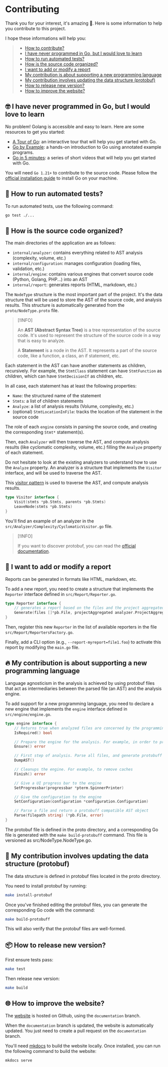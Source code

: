 # Contributing

Thank you for your interest, it's amazing 🥰. Here is some information to help you contribute to this project.

I hope these informations will help you:

> - [How to contribute?](#-how-to-contribute)
> - [I have never programmed in Go, but I would love to learn](#-i-have-never-programmed-in-go-but-i-would-love-to-learn)
> - [How to run automated tests?](#-how-to-run-automated-tests)
> - [How is the source code organized?](#-how-is-the-source-code-organized)
> - [I want to add or modify a report](#-i-want-to-add-or-modify-a-report)
> - [My contribution is about supporting a new programming language](#-my-contribution-is-about-supporting-a-new-programming-language)
> - [My contribution involves updating the data structure (protobuf)](#-my-contribution-involves-updating-the-data-structure-protobuf)
> - [How to release new version?](#-how-to-release-new-version)
> - [How to improve the website?](#-how-to-improve-the-website)


## 🤓 I have never programmed in Go, but I would love to learn

No problem! Golang is accessible and easy to learn. Here are some resources to get you started:

+ [A Tour of Go](https://tour.golang.org/welcome/1): an interactive tour that will help you get started with Go.
+ [Go by Example](https://gobyexample.com/): a hands-on introduction to Go using annotated example programs.
+ [Go in 5 minutes](https://www.youtube.com/c/go-in-5-minutes): a series of short videos that will help you get started with Go.

You will need `Go 1.21+` to contribute to the source code. Please follow the [official installation guide](https://go.dev/doc/install) to install Go on your machine.

## 🤖 How to run automated tests?

To run automated tests, use the following command:

```bash
go test ./...
```

## 📂 How is the source code organized?

The main directories of the application are as follows:

+ `internal/analyzer`: contains everything related to AST analysis (complexity, volume, etc.)
+ `internal/configuration`: manages configuration (loading files, validation, etc.)
+ `internal/engine`: contains various engines that convert source code (Python, Golang, PHP...) into an AST
+ `internal/report`: generates reports (HTML, markdown, etc.)

The `NodeType` structure is the most important part of the project. It's the data structure that will be used to store the AST of the source code, and analysis results. This structure is automatically generated from the `proto/NodeType.proto` file.

> [!INFO]
> 
> An **AST (Abstract Syntax Tree)** is a tree representation of the source code. It's used to represent the structure of the source code in a way that is easy to analyze.
>
> A **Statement** is a node in the AST. It represents a part of the source code, like a function, a class, an if statement, etc.

Each statement in the AST can have another statements as children, recursively. For example, the `StmtClass` statement can have `StmtFunction` as children, which can have `StmtDecisionIf` as children, etc. 

In all case, each statement has at least the following properties:

+ `Name`: the structured name of the statement
+ `Stmts`: a list of children statements
+ `Analyze`: a list of analysis results (Volume, complexity, etc.)
+ (optional) `StmtLocationInFile`: tracks the location of the statement in the source code

The role of each `engine` consists in parsing the source code, and creating the corresponding `Stmt*` statement(s).

Then, each `Analyzer` will then traverse the AST, and compute analysis results (like cyclomatic complexity, volume, etc.) filling the `Analyze` property of each statement.

Do not hesitate to look at the existing analyzers to understand how to use the `Analyze` property. An analyzer is a structure that implements the `Visitor` interface, and will be used to traverse the AST.

This [visitor pattern](https://en.wikipedia.org/wiki/Visitor_pattern) is used to traverse the AST, and compute analysis results.

```go
type Visitor interface {
	Visit(stmts *pb.Stmts, parents *pb.Stmts)
	LeaveNode(stmts *pb.Stmts)
}
```

You'll find an example of an analyzer in the `src/Analyzer/Complexity/CyclomaticVisitor.go` file.

> [!INFO]
> 
> If you want to discover protobuf, you can read the [official documentation](https://protobuf.dev/).

## 📃 I want to add or modify a report

Reports can be generated in formats like HTML, markdown, etc.

To add a new report, you need to create a structure that implements the `Reporter` interface defined in `src/Report/Reporter.go`.

```go
type Reporter interface {
	// generates a report based on the files and the project aggregated data
	Generate(files []*pb.File, projectAggregated analyzer.ProjectAggregated) ([]GeneratedReport, error)
}
```

Then, register this new `Reporter` in the list of available reporters in the file `src/Report/ReportersFactory.go`.

Finally, add a CLI option (e.g., `--report-myreport=file1.foo`) to activate this report by modifying the `main.go` file.

## 🔥 My contribution is about supporting a new programming language

Language agnosticism in the analysis is achieved by using protobuf files that act as intermediaries between the parsed file (an AST) and the analysis engine.

To add support for a new programming language, you need to declare a new engine that implements the `engine` interface defined in `src/engine/engine.go`.

```go
type engine interface {
    // Returns true when analyzed files are concerned by the programming language
	IsRequired() bool

	// Prepare the engine for the analysis. For example, in order to prepare caches
	Ensure() error

	// First step of analysis. Parse all files, and generate protobuff compatible AST files
	DumpAST()

	// Cleanups the engine. For example, to remove caches
	Finish() error

	// Give a UI progress bar to the engine
	SetProgressbar(progressbar *pterm.SpinnerPrinter)

	// Give the configuration to the engine
	SetConfiguration(configuration *configuration.Configuration)

	// Parse a file and return a protobuff compatible AST object
	Parse(filepath string) (*pb.File, error)
}
```

The protobuf file is defined in the proto directory, and a corresponding Go file is generated with the `make build-protobuff` command. This file is versioned as src/NodeType.NodeType.go.

## 🚩 My contribution involves updating the data structure (protobuf)

The data structure is defined in protobuf files located in the proto directory.

You need to install protobuf by running:

```bash
make install-protobuf
```

Once you've finished editing the protobuf files, you can generate the corresponding Go code with the command:

```bash
make build-protobuff
```

This will also verify that the protobuf files are well-formed.

## 📦 How to release new version?

First ensure tests pass:

```bash
make test
```

Then release new version:

```bash
make build
```

## 🌐 How to improve the website?

The [website](https://halleck45.github.io/ast-metrics/) is hosted on Github, using the `documentation` branch.

When the `documentation` branch is updated, the website is automatically updated. You just need to create a pull request on the `documentation` branch.

You'll need [mkdocs](https://www.mkdocs.org/) to build the website locally. Once installed, you can run the following command to build the website:

```bash
mkdocs serve
```